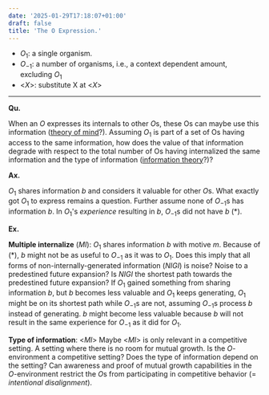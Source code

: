 ```yaml
---
date: '2025-01-29T17:18:07+01:00'
draft: false
title: 'The O Expression.'
---
```


- $O_1$: a single organism.
- $O_{-1}$: a number of organisms, i.e., a context dependent amount, excluding $O_1$
- <$X$>: substitute X at <$X$>

---

**Qu.**

When an $O$ expresses its internals to other $O$s, these Os can maybe use this information ([theory of mind](https://en.wikipedia.org/wiki/Theory_of_mind)?). Assuming $O_1$ is part of a set of Os having access to the same information, how does the value of that information degrade with respect to the total number of Os having internalized the same information and the type of information ([information theory](https://en.wikipedia.org/wiki/Information_theory)?)?

**Ax.**

$O_1$ shares information $b$ and considers it valuable for other $O$s. What exactly got $O_1$ to express remains a question. Further assume none of $O_{-1}$s has information $b$. In $O_1$'s *experience* resulting in $b$, $O_{-1}$s did not have $b$ (*).

**Ex.**

**Multiple internalize** ($MI$): $O_1$ shares information $b$ with motive $m$. Because of (*), $b$ might not be as useful to $O_{-1}$ as it was to $O_1$. Does this imply that all forms of non-internally-generated information ($NIGI$) is noise? Noise to a predestined future expansion? Is $NIGI$ the shortest path towards the predestined future expansion? If $O_1$ gained something from sharing information $b$, but $b$ becomes less valuable and $O_1$ keeps generating, $O_1$ might be on its shortest path while $O_{-1}$s are not, assuming $O_{-1}$s process $b$ instead of generating. $b$ might become less valuable because $b$ will not result in the same experience for $O_{-1}$ as it did for $O_{1}$.

**Type of information**: <$MI$> Maybe <$MI$> is only relevant in a competitive setting. A setting where there is no room for mutual growth. Is the $O$-environment a competitive setting? Does the type of information depend on the setting? Can awareness and proof of mutual growth capabilities in the $O$-environment restrict the $O$s from participating in competitive behavior (= *intentional disalignment*).
